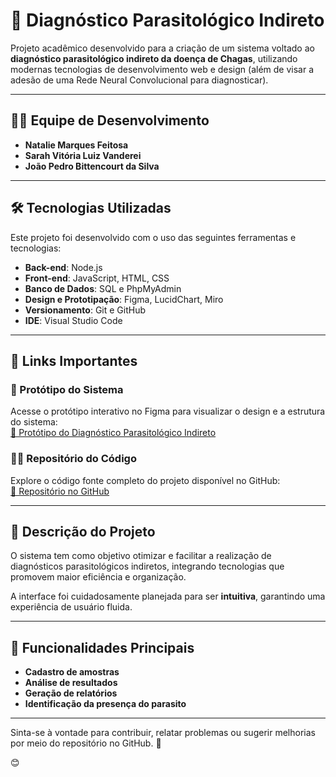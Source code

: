 # 🦠 Diagnóstico Parasitológico Indireto

Projeto acadêmico desenvolvido para a criação de um sistema voltado ao **diagnóstico parasitológico indireto da doença de Chagas**, utilizando modernas tecnologias de desenvolvimento web e design (além de visar a adesão de uma Rede Neural Convolucional para diagnosticar).

---

## 👩‍💻 **Equipe de Desenvolvimento**  
- **Natalie Marques Feitosa**  
- **Sarah Vitória Luiz Vanderei**  
- **João Pedro Bittencourt da Silva**  

---

## 🛠 **Tecnologias Utilizadas**

Este projeto foi desenvolvido com o uso das seguintes ferramentas e tecnologias:  
- **Back-end**: Node.js  
- **Front-end**: JavaScript, HTML, CSS  
- **Banco de Dados**: SQL e PhpMyAdmin  
- **Design e Prototipação**: Figma, LucidChart, Miro  
- **Versionamento**: Git e GitHub  
- **IDE**: Visual Studio Code  

---

## 📂 **Links Importantes**  

### 🎨 Protótipo do Sistema  
Acesse o protótipo interativo no Figma para visualizar o design e a estrutura do sistema:  
[🔗 Protótipo do Diagnóstico Parasitológico Indireto](https://www.figma.com/design/EUPMGxV2Cd3LfStDeZXazh/Diagnostico-Indireto?node-id=0-1&t=lv6G4Zb8A6iLbKAB-1)

### 🧑‍💻 Repositório do Código  
Explore o código fonte completo do projeto disponível no GitHub:  
[🔗 Repositório no GitHub](https://github.com/SarahVitoriaL/PJS)  

---

## 📑 **Descrição do Projeto**  
O sistema tem como objetivo otimizar e facilitar a realização de diagnósticos parasitológicos indiretos, integrando tecnologias que promovem maior eficiência e organização.  

A interface foi cuidadosamente planejada para ser **intuitiva**, garantindo uma experiência de usuário fluida.  

---

## 📌 **Funcionalidades Principais**  
- **Cadastro de amostras**  
- **Análise de resultados**  
- **Geração de relatórios**  
- **Identificação da presença do parasito**  

---

Sinta-se à vontade para contribuir, relatar problemas ou sugerir melhorias por meio do repositório no GitHub. 🚀  

😊
